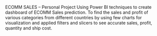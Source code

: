 ECOMM SALES – Personal Project 
Using Power BI techniques to create dashboard of ECOMM Sales prediction.
To find the sales and profit of various categories from different countries by using few charts for visualization and applied filters and slicers to see accurate sales, profit, 
quantity and ship cost.
